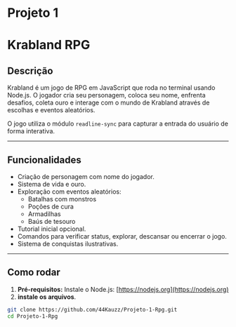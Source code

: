 # Projeto 1
# Krabland RPG

## Descrição
Krabland é um jogo de RPG em JavaScript que roda no terminal usando Node.js. O jogador cria seu personagem, coloca seu nome, enfrenta desafios, coleta ouro e interage com o mundo de Krabland através de escolhas e eventos aleatórios.

O jogo utiliza o módulo `readline-sync` para capturar a entrada do usuário de forma interativa.

---

## Funcionalidades
- Criação de personagem com nome do jogador.
- Sistema de vida e ouro.
- Exploração com eventos aleatórios:
  - Batalhas com monstros
  - Poções de cura
  - Armadilhas
  - Baús de tesouro
- Tutorial inicial opcional.
- Comandos para verificar status, explorar, descansar ou encerrar o jogo.
- Sistema de conquistas ilustrativas.

---

## Como rodar

1. **Pré-requisitos:** Instale o Node.js: [https://nodejs.org](https://nodejs.org)  
2. **instale os arquivos**.

```bash
git clone https://github.com/44Kauzz/Projeto-1-Rpg.git
cd Projeto-1-Rpg